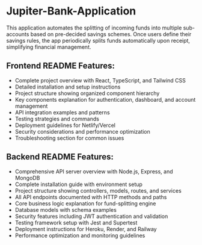 # Jupiter-Bank-Application
This application automates the splitting of incoming funds into multiple sub-accounts based on pre-decided savings schemes. Once users define their savings rules, the app periodically splits funds automatically upon receipt, simplifying financial management.

## Frontend README Features:
- Complete project overview with React, TypeScript, and Tailwind CSS
- Detailed installation and setup instructions
- Project structure showing organized component hierarchy
- Key components explanation for authentication, dashboard, and account management
- API integration examples and patterns
- Testing strategies and commands
- Deployment guidelines for Netlify/Vercel
- Security considerations and performance optimization
- Troubleshooting section for common issues

## Backend README Features:
- Comprehensive API server overview with Node.js, Express, and MongoDB
- Complete installation guide with environment setup
- Project structure showing controllers, models, routes, and services
- All API endpoints documented with HTTP methods and paths
- Core business logic explanation for fund-splitting engine
- Database models with schema examples
- Security features including JWT authentication and validation
- Testing framework setup with Jest and Supertest
- Deployment instructions for Heroku, Render, and Railway
- Performance optimization and monitoring guidelines
